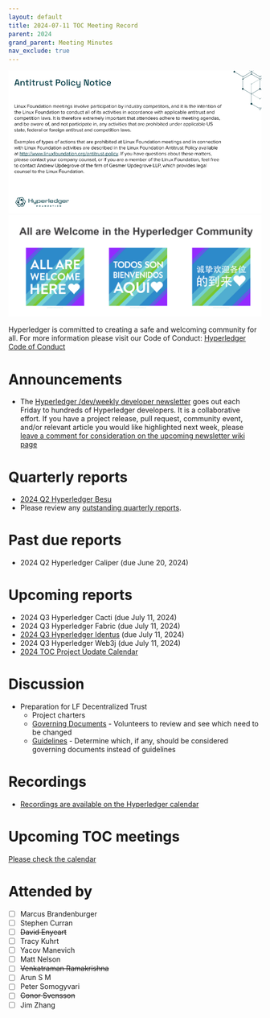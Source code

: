 ```yaml
---
layout: default
title: 2024-07-11 TOC Meeting Record
parent: 2024
grand_parent: Meeting Minutes
nav_exclude: true
---
```


![Antitrust Policy Notice](../images/antitrust-policy-notice.png "Antitrust Policy Notice")
![All are Welcome in the Hyperledger Community](../images/all-are-welcome.png "All are Welcome in the Hyperledger Community")

Hyperledger is committed to creating a safe and welcoming community for all. For more information please visit our Code of Conduct: [Hyperledger Code of Conduct](https://toc.hyperledger.org/governing-documents/code-of-conduct.html)

# Announcements
- The [Hyperledger /dev/weekly developer newsletter](https://wiki.hyperledger.org/pages/viewpage.action?pageId=39618905) goes out each Friday to hundreds of Hyperledger developers. It is a collaborative effort. If you have a project release, pull request, community event, and/or relevant article you would like highlighted next week, please [leave a comment for consideration on the upcoming newsletter wiki page](https://wiki.hyperledger.org/display/DR/2024)

# Quarterly reports
- [2024 Q2 Hyperledger Besu](https://github.com/hyperledger/toc/pull/267)
- Please review any [outstanding quarterly reports](https://github.com/hyperledger/toc/pulls?q=is%3Apr+is%3Aopen+label%3Aquarterly-report+user-review-requested%3A%40me).

# Past due reports
- 2024 Q2 Hyperledger Caliper (due June 20, 2024)

# Upcoming reports
- 2024 Q3 Hyperledger Cacti (due July 11, 2024)
- 2024 Q3 Hyperledger Fabric (due July 11, 2024)
- [2024 Q3 Hyperledger Identus](https://github.com/hyperledger/toc/pull/271) (due July 11, 2024)
- 2024 Q3 Hyperledger Web3j (due July 11, 2024)
- [2024 TOC Project Update Calendar](../../project-reports/2024/2024-updates.md)

# Discussion
- Preparation for LF Decentralized Trust
    - Project charters
    - [Governing Documents](https://toc.hyperledger.org/governing-documents/) - Volunteers to review and see which need to be changed
    - [Guidelines](https://toc.hyperledger.org/guidelines/) - Determine which, if any, should be considered governing documents instead of guidelines

# Recordings
- [Recordings are available on the Hyperledger calendar](https://zoom-lfx.platform.linuxfoundation.org/meetings/hyp)

# Upcoming TOC meetings
[Please check the calendar](https://lists.hyperledger.org/g/toc/calendar)

# Attended by

- [ ] Marcus Brandenburger
- [ ] Stephen Curran
- [ ] ~~David Enyeart~~
- [ ] Tracy Kuhrt
- [ ] Yacov Manevich
- [ ] Matt Nelson
- [ ] ~~Venkatraman Ramakrishna~~
- [ ] Arun S M
- [ ] Peter Somogyvari
- [ ] ~~Conor Svensson~~
- [ ] Jim Zhang
